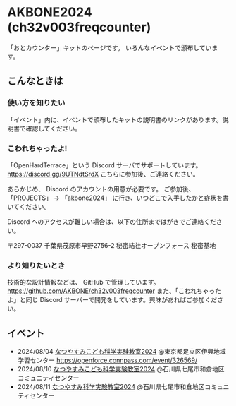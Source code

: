 # AKBONE2024 (ch32v003freqcounter)

「おとカウンター」キットのページです。
いろんなイベントで頒布しています。


## こんなときは

### 使い方を知りたい

「イベント」内に、イベントで頒布したキットの説明書のリンクがあります。説明書で確認してください。

### こわれちゃったよ!

「OpenHardTerrace」という Discord サーバでサポートしています。
https://discord.gg/9UTNdtSrdX
こちらに参加後、ご連絡ください。

あらかじめ、 Discord のアカウントの用意が必要です。 
ご参加後、 「PROJECTS」 →  「akbone2024」 に行き、いつどこで入手したかと症状を書いてください。

Discord へのアクセスが難しい場合は、以下の住所まではがきでご連絡ください。

〒297-0037 千葉県茂原市早野2756-2
秘密結社オープンフォース 秘密基地


### より知りたいとき

技術的な設計情報などは、 GitHub で管理しています。https://github.com/AKBONE/ch32v003freqcounter
また、「こわれちゃったよ」と同じ Discord サーバーで開発をしています。興味があればご参加ください。


## イベント
- 2024/08/04 [なつやすみこども科学実験教室2024](./events/2024-08-04/) @東京都足立区伊興地域学習センター https://openforce.connpass.com/event/326569/
- 2024/08/10 [なつやすみこども科学実験教室2024](./events/2024-08-10-11/) @石川県七尾市和倉地区コミュニティセンター
- 2024/08/11 [なつやすみ科学実験教室2024](./events/2024-08-10-11/) @石川県七尾市和倉地区コミュニティセンター

